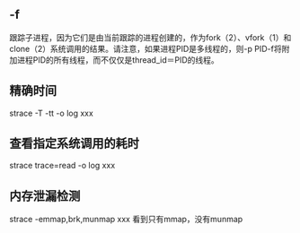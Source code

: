 ## -f

跟踪子进程，因为它们是由当前跟踪的进程创建的，作为fork（2）、vfork（1）和clone（2）系统调用的结果。请注意，如果进程PID是多线程的，则-p PID-f将附加进程PID的所有线程，而不仅仅是thread_id＝PID的线程。



## 精确时间
strace -T -tt -o log xxx



## 查看指定系统调用的耗时

strace trace=read -o log xxx



## 内存泄漏检测

strace -emmap,brk,munmap xxx
看到只有mmap，没有munmap




